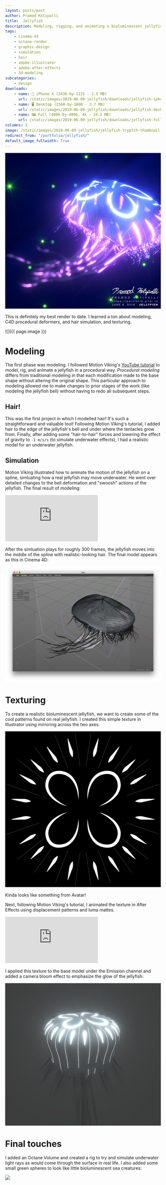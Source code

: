 ```yaml
---
layout: posts/post
author: Pramod Kotipalli
title:  Jellyfish
description: Modeling, rigging, and animating a bioluminescent jellyfish
tags:
    - cinema-4d
    - octane-render
    - graphic-design
    - simulation
    - hair
    - adobe-illustrator
    - adobe-after-effects
    - 3d-modeling
subcategories:
    - design
downloads:
    - name: 📱 iPhone X (2436-by-1125 - 2.5 MB)
      url: /static/images/2019-06-09-jellyfish/downloads/jellyfish-iphone-x.jpg
    - name: 🖥️ Desktop (2560-by-1600 - 3.7 MB)
      url: /static/images/2019-06-09-jellyfish/downloads/jellyfish-desktop.jpg
    - name: 🖼️ Full (4096-by-4096, 4k - 18.2 MB)
      url: /static/images/2019-06-09-jellyfish/downloads/jellyfish-full.jpg
columns: 3
image: /static/images/2019-06-09-jellyfish/jellyfish-tryptch-thumbnail.jpg
redirect_from: "/portfolio/jellyfish/"
default_image_fullwidth: True
---
```


![](/static/images/2019-06-09-jellyfish/jellyfish-thumbnail.png)

This is definitely my best render to date. I learned a ton about modeling, C4D procedural deformers, and hair simulation, and texturing.

![]({{ page.image }})

# Modeling

The first phase was modeling. I followed Motion Viking's [YouTube tutorial](https://www.youtube.com/watch?v=11JwBQkzySE) to model, rig, and animate a jellyfish in a procedural way. _Procedural modeling_ differs from traditional modeling in that each modification made to the base shape without altering the original shape. This particular approach to modeling allowed me to make changes to prior stages of the work (like modeling the jellyfish bell) without having to redo all subsequent steps.

## Hair!

This was the first project in which I modelled hair! It's such a straightforward and valuable tool! Following Motion Viking's tutorial, I added hair to the edge of the jellyfish's bell and under where the tentacles grow from. Finally, after adding some "hair-to-hair" forces and lowering the effect of gravity to `-1 m/s/s` (to simulate underwater effects), I had a realistic model for an underwater jellyfish.

## Simulation

Motion Viking illustrated how to animate the motion of the jellyfish on a spline, simluating how a real jellyfish may move underwater. He went over detailed changes to the bell deformation and "swoosh" actions of the jellyfish. The final result of modeling:

<div class="embed-container-full-width">
<iframe src="https://www.youtube.com/embed/tcQxNEFJEjs" frameborder="0" allow="accelerometer; autoplay; encrypted-media; gyroscope; picture-in-picture" allowfullscreen></iframe>
</div>

After the simluation plays for roughly 300 frames, the jellyfish moves into the middle of the spline with realistic-looking hair. The final model appears as this in Cinema 4D:

![](/static/images/2019-06-09-jellyfish/jellyfish-model.png)

# Texturing

To create a realistic bioluminescent jellyfish, we want to create some of the cool patterns found on real jellyfish. I created this simple texture in Illustrator using mirroring across the two axes.

![](/static/images/2019-06-09-jellyfish/jellyfish-pattern.png)

Kinda looks like something from Avatar!

Next, following Motion Viking's tutorial, I animated the texture in After Effects using displacement patterns and luma mattes.

<div class="embed-container-full-width">
<iframe src="https://www.youtube.com/embed/f8ApFp-0CRo" frameborder="0" allow="accelerometer; autoplay; encrypted-media; gyroscope; picture-in-picture" allowfullscreen></iframe>
</div>

I applied this texture to the base model under the Emission channel and added a camera bloom effect to emphasize the glow of the jellyfish:

![](/static/images/2019-06-09-jellyfish/jellyfish-textured-simple.png)

# Final touches

I added an Octane Volume and created a rig to try and simulate underwater light rays as would come through the surface in real life. I also added some small green spheres to look like little bioluminescent sea creatures:


![](/static/images/2019-06-09-jellyfish/jellyfish-light-ray-rig-and-sealife.png)

